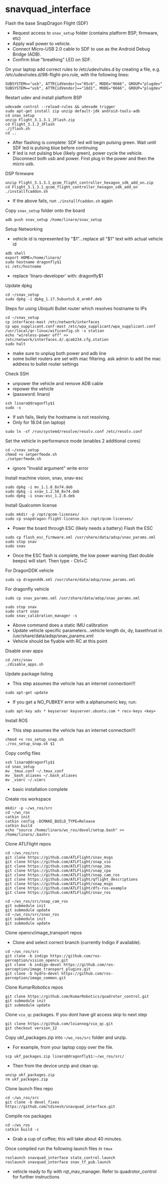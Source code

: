 # snavquad_interface

Flash the base SnapDragon Flight (SDF)
  * Request access to `snav_setup` folder (contains platform BSP, firmware, etc)
  * Apply wall power to vehicle.
  * Connect Micro-USB 2.0 cable to SDF to use as the Android Debug Bridge (ADB).
  * Confirm blue "breathing" LED on SDF.

On your laptop add correct rules to /etc/udev/rules.d by creating a file, e.g. /etc/udev/rules.d/98-flight-pro.rule, with the following lines:

```
SUBSYSTEM=="usb", ATTR{idVendor}=="05c6", MODE="0666", GROUP="plugdev"
SUBSYSTEM=="usb", ATTR{idVendor}=="18d1", MODE="0666", GROUP="plugdev"
```

Restart udev and install platform BSP
```
udevadm control --reload-rules && udevadm trigger
sudo apt-get install zip unzip default-jdk android-tools-adb
cd snav_setup
unzip Flight_3.1.3.1_JFlash.zip
cd Flight_3.1.3_JFlash
./jflash.sh
cd ..
```
  * After flashing is complete: SDF led will begin pulsing green. Wait until SDF led is pulsing blue before continuing
  * If led is not pulsing blue (likely green), power cycle the vehicle. Disconnect both usb and power. First plug in the power and then the micro usb.

DSP firmware
```
unzip Flight_3.1.3.1_qcom_flight_controller_hexagon_sdk_add_on.zip
cd Flight_3.1.3.1_qcom_flight_controller_hexagon_sdk_add_on
./installfcaddon.sh
```
  * If the above fails, run `./installfcaddon.sh` again

Copy `snav_setup` folder onto the board
```
adb push snav_setup /home/linaro/snav_setup
```

Setup Networking
  * vehicle id is represented by "$1"...replace all "$1" text with actual vehicle id
```
adb shell
export HOME=/home/linaro/
sudo hostname dragonfly$1
vi /etc/hostname
```
  * replace 'linaro-developer' with: dragonfly$1

Update dpkg
```
cd ~/snav_setup
sudo dpkg -i dpkg_1.17.5ubuntu5.8_armhf.deb
```

Steps for using Ubiquiti Bullet router which resolves hostname to IPs
```
cd ~/snav_setup
cp interfaces-mast /etc/network/interfaces
cp wpa_supplicant.conf-mast /etc/wpa_supplicant/wpa_supplicant.conf
/usr/local/qr-linux/wificonfig.sh -s station
echo "wireless-power off" >> /etc/network/interfaces.d/.qca6234.cfg.station
sudo halt
```
  * make sure to unplug both power and adb line
  * some bullet routers are set with mac filtering. ask admin to add the mac address to bullet router settings

Check SSH
  * unpower the vehicle and remove ADB cable
  * repower the vehicle
  * (password: linaro)
```
ssh linaro@dragonfly$1
sudo -s
```
  * If ssh fails, likely the hostname is not resolving.
  * Only for 18.04 (on laptop)
```
sudo ln -sf /run/systemd/resolve/resolv.conf /etc/resolv.conf
```

Set the vehicle in performance mode (enables 2 additional cores)
```
cd ~/snav_setup
chmod +x setperfmode.sh
./setperfmode.sh
```
  * ignore "Invalid argument" write error

Install machine vision, snav, snav-esc
```
sudo dpkg -i mv_1.1.8_8x74.deb
sudo dpkg -i snav_1.2.58_8x74.deb
sudo dpkg -i snav-esc_1.2.0.deb
```

Install Qualcomm license
```
sudo mkdir -p /opt/qcom-licenses/
sudo cp snapdragon-flight-license.bin /opt/qcom-licenses/
```

 * Power the board through ESC (likely needs a battery)
Flash the ESC
```
sudo cp flash_esc_firmware.xml /usr/share/data/adsp/snav_params.xml
sudo stop snav
sudo snav
```
  * Once the ESC flash is complete, the low power warning (fast double beeps) will start. Then type - Ctrl+C

For DragonDDK vehicle
```
sudo cp dragonddk.xml /usr/share/data/adsp/snav_params.xml
```
For dragonfly vehicle
```
sudo cp snav_params.xml /usr/share/data/adsp/snav_params.xml
```

```
sudo stop snav
sudo start snav
sudo snav_calibration_manager -s
```
* Above command does a static IMU calibration
* Update vehicle specific parameters...vehicle length dx, dy, basethrust in /usr/share/data/adsp/snav_params.xml
* Vehicle should be flyable with RC at this point

Disable snav apps
```
cd /etc/snav
./disable_apps.sh
```

Update package listing
  * This step assumes the vehicle has an internet connection!!!
```
sudo apt-get update
```
  * If you get a NO_PUBKEY error with a alphanumeric key, run:
```
sudo apt-key adv * keyserver keyserver.ubuntu.com * recv-keys <key>
```

Install ROS
  * This step assumes the vehicle has an internet connection!!!
```
chmod +x ros_setup_snap.sh
./ros_setup_snap.sh $1
```

Copy config files
```
ssh linaro@dragonfly$1
cd snav_setup
mv _tmux.conf ~/.tmux_conf
mv _bash_aliases ~/.bash_aliases
mv _vimrc ~/.vimrc
```
  * basic installation complete

Create ros workspace
```
mkdir -p ~/ws_ros/src
cd ~/ws_ros
catkin init
catkin config -DCMAKE_BUILD_TYPE=Release
catkin build
echo "source /home/linaro/ws_ros/devel/setup.bash" >> /home/linaro/.bashrc
```

Clone ATLFlight repos
```
cd ~/ws_ros/src
git clone https://github.com/ATLFlight/snav_msgs
git clone https://github.com/ATLFlight/snap_vio
git clone https://github.com/ATLFlight/snap_imu
git clone https://github.com/ATLFlight/snap_cpa
git clone https://github.com/ATLFlight/snap_cam_ros
git clone https://github.com/ATLFlight/qflight_descriptions
git clone https://github.com/ATLFlight/snap_msgs
git clone https://github.com/ATLFlight/dfs-ros-example
git clone https://github.com/ATLFlight/snav_ros
```

```
cd ~/ws_ros/src/snap_cam_ros
git submodule init
git submodule update
cd ~/ws_ros/src/snav_ros
git submodule init
git submodule update
```

Clone opencv/image_transport repos
  * Clone and select correct branch (currently Indigo if available).
```
cd ~/ws_ros/src
git clone -b indigo https://github.com/ros-perception/vision_opencv.git
git clone -b indigo-devel https://github.com/ros-perception/image_transport_plugins.git
git clone -b hydro-devel https://github.com/ros-perception/image_common.git
```

Clone KumarRobotics repos
```
git clone https://github.com/KumarRobotics/quadrotor_control.git
git submodule init
git submodule update
```

Clone `vio_qc` packages. If you dont have git access skip to next step
```
git clone https://github.com/loiannog/vio_qc.git
git checkout version_12
```

Copy ukf_packages.zip into `~/ws_ros/src` folder and unzip.
  * For example, from your laptop copy over the file.
```
scp ukf_packages.zip linaro@dragonfly$1:~/ws_ros/src/
```
  * Then from the device unzip and clean up.
```
unzip ukf_packages.zip
rm ukf_packages.zip
```

Clone launch files repo
```
cd ~/ws_ros/src
git clone -b devel_fixes https://github.com/tdinesh/snavquad_interface.git
```

Compile ros packages
```
cd ~/ws_ros
catkin build -c
```
 * Grab a cup of coffee; this will take about 40 minutes.

Once compiled run the following launch files in `tmux`
```
roslaunch snavquad_interface state_control.launch
roslaunch snavquad_interface snav_tf_pub.launch
```
 * vehicle ready to fly with rqt_mav_manager. Refer to quadrotor_control for further instructions

